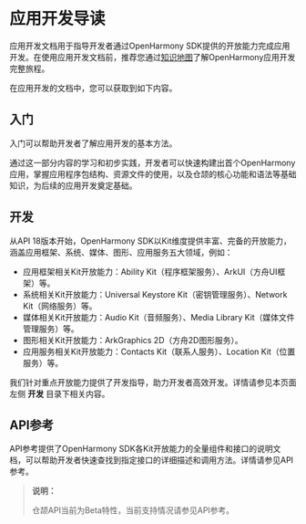 # 应用开发导读

应用开发文档用于指导开发者通过OpenHarmony SDK提供的开放能力完成应用开发。在使用应用开发文档前，推荐您通过[知识地图](https://developer.huawei.com/consumer/cn/app/knowledge-map/)了解OpenHarmony应用开发完整旅程。

在应用开发的文档中，您可以获取到如下内容。

## 入门

入门可以帮助开发者了解应用开发的基本方法。

通过这一部分内容的学习和初步实践，开发者可以快速构建出首个OpenHarmony应用，掌握应用程序包结构、资源文件的使用，以及仓颉的核心功能和语法等基础知识，为后续的应用开发奠定基础。

## 开发

从API 18版本开始，OpenHarmony SDK以Kit维度提供丰富、完备的开放能力，涵盖应用框架、系统、媒体、图形、应用服务五大领域，例如：

- 应用框架相关Kit开放能力：Ability Kit（程序框架服务）、ArkUI（方舟UI框架）等。
- 系统相关Kit开放能力：Universal Keystore Kit（密钥管理服务）、Network Kit（网络服务）等。
- 媒体相关Kit开放能力：Audio Kit（音频服务）、Media Library Kit（媒体文件管理服务）等。
- 图形相关Kit开放能力：ArkGraphics 2D（方舟2D图形服务）。
- 应用服务相关Kit开放能力：Contacts Kit（联系人服务）、Location Kit（位置服务）等。

我们针对重点开放能力提供了开发指导，助力开发者高效开发。详情请参见本页面左侧 **开发** 目录下相关内容。

## API参考

API参考提供了OpenHarmony SDK各Kit开放能力的全量组件和接口的说明文档，可以帮助开发者快速查找到指定接口的详细描述和调用方法。详情请参见API参考。

> **说明：**
>
> 仓颉API当前为Beta特性，当前支持情况请参见API参考。